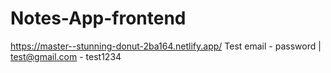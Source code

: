 # Notes-App-frontend
https://master--stunning-donut-2ba164.netlify.app/
Test 
email - password | 
test@gmail.com - test1234
